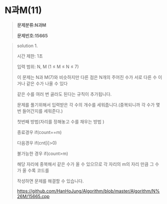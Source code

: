 # N과M(11)

> **문제분류:N과M**
>
> **문제번호:15665**

> solution 1.
>
> 시간 제한: 1초
>
> 입력 범위:  N, M (1 ≤ M ≤ N ≤ 7)
>
>
>
> 이 문제는 N과 M(7)와 비슷하지만 다른 점은 N개의 주어진 수가 서로 다른 수 이거나 같은 수가 나올 수 있다
>
> 같은 수를 여러 번 골라도 된다는 규칙이 추가됩니다.
>
> 문제를 풀기위해서 입력받은 각 수의 개수를 세워줍니다.(중복되니까 각 수가 몇 번 들어간지를 세워준다.)
>
>
>
> 첫번째 방법(자리를 정해놓고 수를 채우는 방법 )
>
> 종료경우
> if(count==m)
>
> 다음경우
> if(cnt[i]>0)
>
> 불가능한 경우
> if(count>m)
>
> 해당 자리에 중복해서 같은 수가 올 수 있으므로  각 자리의 m의 자리 만큼 그 수가 올 수록 코드를
>
> 작성하면 문제를 해결할 수 있습니다.
>
> https://github.com/HanHoJung/Algorithm/blob/master/Algorithm/N%26M/15665.cpp
>

